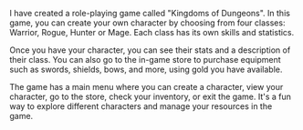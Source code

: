 I have created a role-playing game called "Kingdoms of Dungeons". In this game, you can create your own character by choosing from four classes: Warrior, Rogue, Hunter or Mage. Each class has its own skills and statistics.

Once you have your character, you can see their stats and a description of their class. You can also go to the in-game store to purchase equipment such as swords, shields, bows, and more, using gold you have available.

The game has a main menu where you can create a character, view your character, go to the store, check your inventory, or exit the game. It's a fun way to explore different characters and manage your resources in the game.
